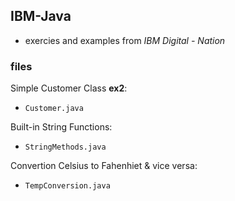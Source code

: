 ## IBM-Java

* exercies and examples from _IBM Digital - Nation_

### files

Simple Customer Class **ex2**: 
* `Customer.java`

Built-in String Functions:
* `StringMethods.java`

Convertion Celsius to Fahenhiet & vice versa:
* `TempConversion.java`

